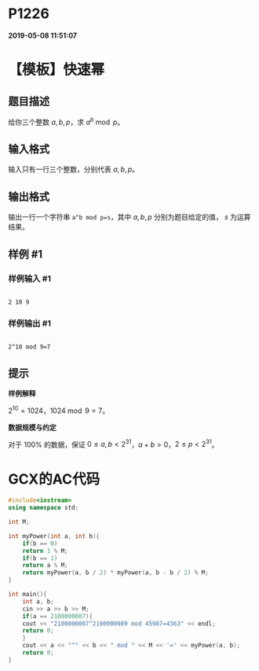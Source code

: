 
# P1226

**2019-05-08 11:51:07**
    
# 【模板】快速幂

## 题目描述

给你三个整数 $a,b,p$，求 $a^b \bmod p$。

## 输入格式

输入只有一行三个整数，分别代表 $a,b,p$。

## 输出格式

输出一行一个字符串 `a^b mod p=s`，其中 $a,b,p$ 分别为题目给定的值， $s$ 为运算结果。

## 样例 #1

### 样例输入 #1

```
2 10 9
```

### 样例输出 #1

```
2^10 mod 9=7
```

## 提示

**样例解释**

$2^{10} = 1024$，$1024 \bmod 9 = 7$。

**数据规模与约定**

对于 $100\%$ 的数据，保证 $0\le a,b < 2^{31}$，$a+b>0$，$2 \leq p \lt 2^{31}$。

# GCX的AC代码
```cpp
#include<iostream>
using namespace std;

int M;

int myPower(int a, int b){
    if(b == 0)
    return 1 % M;
    if(b == 1)
    return a % M;
    return myPower(a, b / 2) * myPower(a, b - b / 2) % M;
}

int main(){
    int a, b;
    cin >> a >> b >> M;
    if(a == 2100000007){
	cout << "2100000007^2100000089 mod 45987=4363" << endl;
	return 0;
    }
    cout << a << "^" << b << " mod " << M << '=' << myPower(a, b);
    return 0;
}

```


